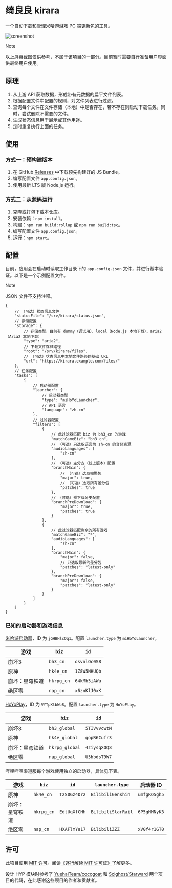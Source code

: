 # 绮良良 kirara

一个自动下载和管理米哈游游戏 PC 端更新包的工具。

![screenshot](https://github.com/user-attachments/assets/d76f7bc3-ccae-4d99-8ec2-89a537eb78b7)

> [!NOTE]
> 以上屏幕截图仅供参考，不属于该项目的一部分。目前暂时需要自行准备用户界面供最终用户使用。

## 原理

1. 从上游 API 获取数据，形成带有元数据的扁平文件列表。
2. 根据配置文件中配置的规则，对文件列表进行过滤。
3. 查询每个文件在文件存储（本地）中是否存在，若不存在则启动下载任务。同时，尝试删除不需要的文件。
4. 生成状态信息用于展示或其他用途。
5. 定时重复执行上面的任务。

## 使用

### 方式一：预构建版本

1. 在 GitHub [Releases](https://github.com/AetherIsland/kirara/releases) 中下载预先构建好的 JS Bundle。
2. 编写配置文件 `app.config.json`。
3. 使用最新 LTS 版 Node.js 运行。

### 方式二：从源码运行

1. 克隆或打包下载本仓库。
2. 安装依赖：`npm install`。
3. 构建：`npm run build:rollup` 或 `npm run build:tsc`。
3. 编写配置文件 `app.config.json`。
4. 运行：`npm start`。

## 配置

目前，应用会在启动时读取工作目录下的 `app.config.json` 文件，并进行基本验证。以下是一个示例配置文件。

> [!NOTE]
> JSON 文件不支持注释。

```jsonc
{
    // （可选）状态信息文件
    "statusFile": "/srv/kirara/status.json",
    // 存储配置
    "storage": {
        // 存储类型，目前有 dummy（调试用）、local（Node.js 本地下载）、aria2（Aria2 本地下载）
        "type": "aria2",
        // 下载文件存储路径
        "root": "/srv/kirara/files",
        // （可选）状态信息中本地文件路径的基础 URL
        "url": "https://kirara.example.com/files/"
    },
    // 任务配置
    "tasks": [
        {
            // 启动器配置
            "launcher": {
                // 启动器类型
                "type": "miHoYoLauncher",
                // API 语言
                "language": "zh-cn"
            },
            // 过滤器配置
            "filters": [
                {
                    // 此过滤器匹配 biz 为 bh3_cn 的游戏
                    "matchGameBiz": "bh3_cn",
                    // （可选）只选取语言为 zh-cn 的音频资源
                    "audioLanguages": [
                        "zh-cn"
                    ],
                    // （可选）主分支（线上版本）配置
                    "branchMain": {
                        // （可选）选取完整包
                        "major": true,
                        // （可选）选取所有差分包
                        "patches": true
                    },
                    // （可选）预下载分支配置
                    "branchPreDownload": {
                        "major": true,
                        "patches": true
                    }
                },
                {
                    // 此过滤器匹配剩余的所有游戏
                    "matchGameBiz": "*",
                    "audioLanguages": [
                        "zh-cn"
                    ],
                    "branchMain": {
                        "major": false,
                        // 只选取最新的差分包
                        "patches": "latest-only"
                    },
                    "branchPreDownload": {
                        "major": false,
                        "patches": "latest-only"
                    }
                }
            ]
        }
    ]
}
```

### 已知的启动器和游戏信息

[米哈游启动器](https://launcher.mihoyo.com/)，ID 为 `jGHBHlcOq1`。配置 `launcher.type` 为 `miHoYoLauncher`。

| 游戏 | `biz` | `id` |
| ---- | ----- | ---- |
| 崩坏3 | `bh3_cn` | `osvnlOc0S8` |
| 原神 | `hk4e_cn` | `1Z8W5NHUQb` |
| 崩坏：星穹铁道 | `hkrpg_cn` | `64kMb5iAWu` |
| 绝区零 | `nap_cn` | `x6znKlJ0xK` |

[HoYoPlay](https://hoyoplay.hoyoverse.com/)，ID 为 `VYTpXlbWo8`。配置 `launcher.type` 为 `HoYoPlay`。

| 游戏 | `biz` | `id` |
| ---- | ----- | ---- |
| 崩坏3 | `bh3_global` | `5TIVvvcwtM` |
| 原神 | `hk4e_global` | `gopR6Cufr3` |
| 崩坏：星穹铁道 | `hkrpg_global` | `4ziysqXOQ8` |
| 绝区零 | `nap_global` | `U5hbdsT9W7` |

哔哩哔哩渠道服每个游戏使用独立的启动器，具体见下表。

| 游戏 | `biz` | `id` | `launcher.type` | 启动器 ID |
| ---- | ----- | ---- | --------------- | --------- |
| 原神 | `hk4e_cn` | `T2S0Gz4Dr2` | `BilibiliGenshin` | `umfgRO5gh5` |
| 崩坏：星穹铁道 | `hkrpg_cn` | `EdtUqXfCHh` | `BilibiliStarRail` | `6P5gHMNyK3` |
| 绝区零 | `nap_cn` | `HXAFlmYa17` | `BilibiliZZZ` | `xV0f4r1GT0` |

## 许可

此项目使用 [MIT 许可](LICENSE)。阅读[《逐行解读 MIT 许可证》](https://linux.cn/article-13180-1.html)了解更多。

设计 HYP 模块时参考了 [YuehaiTeam/cocogoat](https://github.com/YuehaiTeam/cocogoat) 和 [Scighost/Starward](https://github.com/Scighost/Starward) 两个项目的代码，在此感谢这些项目的作者和贡献者。
